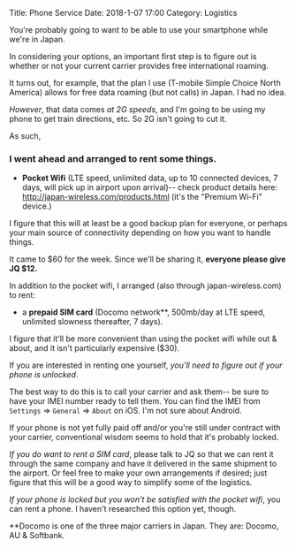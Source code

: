 Title: Phone Service
Date: 2018-1-07 17:00
Category: Logistics

You're probably going to want to be able to use your smartphone while we're in Japan.

In considering your options, an important first step is to figure out is whether or not your current carrier provides free international roaming.

It turns out, for example, that the plan I use (T-mobile Simple Choice North America) allows for free data roaming (but not calls) in Japan. I had no idea.

_However_, that data comes _at 2G speeds_, and I'm going to be using my phone to get train directions, etc. So 2G isn't going to cut it.

As such, 

### I went ahead and arranged to rent some things.

- **Pocket Wifi** (LTE speed, unlimited data, up to 10 connected devices, 7 days, will pick up in airport upon arrival)-- check product details here: http://japan-wireless.com/products.html (it's the "Premium Wi-Fi" device.)

I figure that this will at least be a good backup plan for everyone, or perhaps your main source of connectivity depending on how you want to handle things.

It came to $60 for the week. Since we'll be sharing it,
**everyone please give JQ $12.**

In addition to the pocket wifi, I arranged (also through japan-wireless.com) to rent:

- a **prepaid SIM card** (Docomo network**, 500mb/day at LTE speed, unlimited slowness thereafter, 7 days).

I figure that it'll be more convenient than using the pocket wifi while out & about, and it isn't particularly expensive ($30).

If you are interested in renting one yourself, _you'll need to figure out if your phone is unlocked_.

The best way to do this is to call your carrier and ask them-- be sure to have your IMEI number ready to tell them. You can find the IMEI from `Settings` => `General` => `About` on iOS. I'm not sure about Android.

If your phone is not yet fully paid off and/or you're still under contract with your carrier, conventional wisdom seems to hold that it's probably locked.

_If you do want to rent a SIM card_, please talk to JQ so that we can rent it through the same company and have it delivered in the same shipment to the airport. Or feel free to make your own arrangements if desired; just figure that this will be a good way to simplify some of the logistics.

_If your phone is locked but you won't be satisfied with the pocket wifi_, you can rent a phone. I haven't researched this option yet, though.

**Docomo is one of the three major carriers in Japan. They are: Docomo, AU & Softbank.